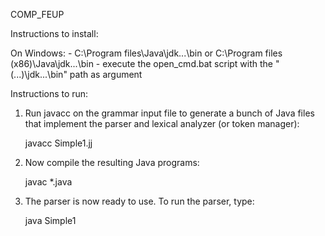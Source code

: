 COMP_FEUP

Instructions to install:

On Windows:
    - C:\Program files\Java\jdk...\bin or C:\Program files (x86)\Java\jdk...\bin
    - execute the open_cmd.bat script with the "(...)\jdk...\bin" path as argument

Instructions to run:

1. Run javacc on the grammar input file to generate a bunch of Java
   files that implement the parser and lexical analyzer (or token
   manager):

	javacc Simple1.jj

2. Now compile the resulting Java programs:

	javac *.java

3. The parser is now ready to use.  To run the parser, type:

	java Simple1